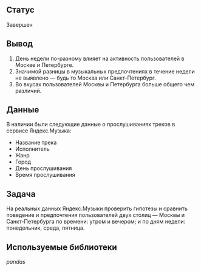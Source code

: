 ## Статус

Завершен

## Вывод

1. День недели по-разному влияет на активность пользователей в Москве и Петербурге.
2. Значимой разницы в музыкальных предпочтениях в течение недели не выявлено — будь то Москва или Санкт-Петербург.
3. Во вкусах пользователей Москвы и Петербурга больше общего чем различий.

## Данные

В наличии были следующие данные о прослушиваниях треков в сервисе Яндекс.Музыка:
- Название трека
- Исполнитель
- Жанр
- Город
- День прослушивания
- Время прослушивания

## Задача

На реальных данных Яндекс.Музыки проверить гипотезы и сравнить поведение и предпочтения пользователей двух столиц — Москвы и Санкт-Петербурга по времени: утром и вечером; и по дням недели: понедельник, среда, пятница.

## Используемые библиотеки
*pandas*

